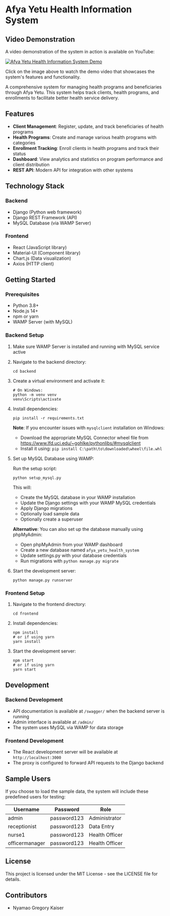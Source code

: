 # Afya Yetu Health Information System
## Video Demonstration

A video demonstration of the system in action is available on YouTube:

[![Afya Yetu Health Information System Demo](https://img.youtube.com/vi/FukiO-P0VAw/0.jpg)](https://youtu.be/FukiO-P0VAw)

Click on the image above to watch the demo video that showcases the system's features and functionality.

A comprehensive system for managing health programs and beneficiaries through Afya Yetu. This system helps track clients, health programs, and enrollments to facilitate better health service delivery.

## Features

- **Client Management**: Register, update, and track beneficiaries of health programs
- **Health Programs**: Create and manage various health programs with categories
- **Enrollment Tracking**: Enroll clients in health programs and track their status
- **Dashboard**: View analytics and statistics on program performance and client distribution
- **REST API**: Modern API for integration with other systems


## Technology Stack

### Backend
- Django (Python web framework)
- Django REST Framework (API)
- MySQL Database (via WAMP Server)

### Frontend
- React (JavaScript library)
- Material-UI (Component library)
- Chart.js (Data visualization)
- Axios (HTTP client)

## Getting Started

### Prerequisites
- Python 3.8+
- Node.js 14+
- npm or yarn
- WAMP Server (with MySQL)

### Backend Setup

1. Make sure WAMP Server is installed and running with MySQL service active

2. Navigate to the backend directory:
   ```
   cd backend
   ```

3. Create a virtual environment and activate it:
   ```
   # On Windows:
   python -m venv venv
   venv\Scripts\activate
   ```

4. Install dependencies:
   ```
   pip install -r requirements.txt
   ```
   
   **Note**: If you encounter issues with `mysqlclient` installation on Windows:
   - Download the appropriate MySQL Connector wheel file from https://www.lfd.uci.edu/~gohlke/pythonlibs/#mysqlclient
   - Install it using: `pip install C:\path\to\downloaded\wheel\file.whl`

5. Set up MySQL Database using WAMP:
   
   Run the setup script:
   ```
   python setup_mysql.py
   ```
   
   This will:
   - Create the MySQL database in your WAMP installation
   - Update the Django settings with your WAMP MySQL credentials
   - Apply Django migrations
   - Optionally load sample data
   - Optionally create a superuser
   
   **Alternative**: You can also set up the database manually using phpMyAdmin:
   - Open phpMyAdmin from your WAMP dashboard
   - Create a new database named `afya_yetu_health_system`
   - Update settings.py with your database credentials
   - Run migrations with `python manage.py migrate`

6. Start the development server:
   ```
   python manage.py runserver
   ```

### Frontend Setup

1. Navigate to the frontend directory:
   ```
   cd frontend
   ```

2. Install dependencies:
   ```
   npm install
   # or if using yarn
   yarn install
   ```

3. Start the development server:
   ```
   npm start
   # or if using yarn
   yarn start
   ```

## Development

### Backend Development
- API documentation is available at `/swagger/` when the backend server is running
- Admin interface is available at `/admin/`
- The system uses MySQL via WAMP for data storage

### Frontend Development
- The React development server will be available at `http://localhost:3000`
- The proxy is configured to forward API requests to the Django backend

## Sample Users

If you choose to load the sample data, the system will include these predefined users for testing:

| Username | Password | Role |
|----------|----------|------|
| admin | password123 | Administrator |
| receptionist | password123 | Data Entry |
| nurse1 | password123 | Health Officer |
| officermanager | password123 | Health Officer |

## License

This project is licensed under the MIT License - see the LICENSE file for details.

## Contributors

- Nyamao Gregory Kaiser